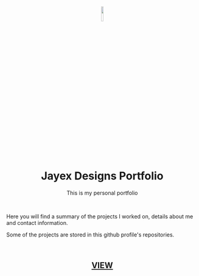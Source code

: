 <h3 align="center"><img src='https://raw.githubusercontent.com/JayexDesigns/jayexdesigns.github.io/master/assets/img/whiteLogo.png' width='10%'></h3>
<h1 align="center">Jayex Designs Portfolio</h1>
<p align="center">This is my personal portfolio</p>
<br/>
<p>Here you will find a summary of the projects I worked on, details about me and contact information.</p>
<p>Some of the projects are stored in this github profile's repositories.</p>
<br/>
<h2 align="center"><a href="https://jayex.design">VIEW</a></h2>
